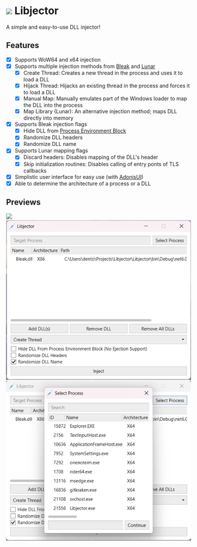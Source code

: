 # <img src="./.github/icon.png" width="32"/> Libjector

A simple and easy-to-use DLL injector!

## Features

- [X] Supports WoW64 and x64 injection
- [X] Supports multiple injection methods from [Bleak](https://github.com/Akaion/Bleak) and [Lunar](https://github.com/Dewera/Lunar)
  - [X] Create Thread: Creates a new thread in the process and uses it to load a DLL
  - [X] Hijack Thread: Hijacks an existing thread in the process and forces it to load a DLL
  - [X] Manual Map: Manually emulates part of the Windows loader to map the DLL into the process
  - [X] Map Library (Lunar): An alternative injection method; maps DLL directly into memory
- [X] Supports Bleak injection flags
  - [X] Hide DLL from [Process Environment Block](https://wikipedia.org/wiki/Process_Environment_Block)
  - [X] Randomize DLL headers
  - [X] Randomize DLL name
- [X] Supports Lunar mapping flags
  - [X] Discard headers: Disables mapping of the DLL's header
  - [X] Skip initialization routines: Disables calling of entry ponts of TLS callbacks
- [X] Simplistic user interface for easy use (with [AdonisUI](https://github.com/benruehl/adonis-ui))
- [X] Able to determine the architecture of a process or a DLL

## Previews

![](./.github/miscellaneous/preview0.gif)
![](./.github/miscellaneous/preview1.png)
![](./.github/miscellaneous/preview2.png)